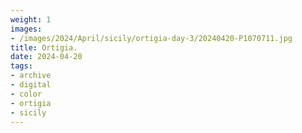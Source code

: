 ```yaml
---
weight: 1
images:
- /images/2024/April/sicily/ortigia-day-3/20240420-P1070711.jpg
title: Ortigia.
date: 2024-04-20
tags:
- archive
- digital
- color
- ortigia
- sicily
---
```


